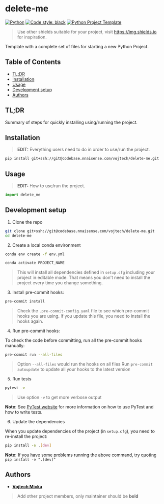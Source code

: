 # delete-me

[![Python](https://img.shields.io/badge/python-3.9-blue.svg)](https://www.python.org/)
[![Code style: black](https://img.shields.io/badge/code%20style-black-000000.svg)](https://github.com/psf/black)
[![Python Project Template](https://img.shields.io/badge/template-2.2.0-orange)
](https://codebase.nnaisense.com/templates/cookiecutter-python/tree/2.2.0)

> Use other shields suitable for your project, visit https://img.shields.io for
> inspiration.

Template with a complete set of files for starting a new Python Project.

## Table of Contents

* [TL;DR](#tldr)
* [Installation](#installation)
* [Usage](#usage)
* [Development setup](#development-setup)
* [Authors](#authors)

## TL;DR

Summary of steps for quickly installing using/running the project.

## Installation

> **EDIT:** Everything users need to do in order to use/run the project.

```bash
pip install git+ssh://git@codebase.nnaisense.com/vojtech/delete-me.git
```

## Usage

> **EDIT:** How to use/run the project.

```python
import delete_me
```

## Development setup

1. Clone the repo

```bash
git clone git+ssh://git@codebase.nnaisense.com/vojtech/delete-me.git
cd delete-me
```

2. Create a local conda environment

```bash
conda env create -f env.yml

conda activate PROJECT_NAME
```

> This will install all dependencies defined in `setup.cfg` including your
> project in editable mode. That means you don't need to install the project
> every time you change something.

3. Install pre-commit hooks:

```bash
pre-commit install
```
> Check the `.pre-commit-config.yaml` file to see which pre-commit hooks you are
> using. If you update this file, you need to install the hooks again.

4. Run pre-commit hooks:

To check the code before committing, run all the pre-commit hooks manually:

```bash
pre-commit run --all-files
```
> Option `--all-files` would run the hooks on all files
> Run `pre-commit autoupdate` to update all your hooks to the latest version

5. Run tests
```bash
pytest -v
```
> Use option `-v` to get more verbose output

**Note:** See [PyTest website](https://docs.pytest.org/en/stable/) for more information on how to use PyTest and how to write
tests.

6. Update the dependencies

When you update dependencies of the project (in `setup.cfg`), you need to re-install the project:

```bash
pip install -e .[dev]
```

**Note:** If you have some problems running the above command, try quoting `pip install -e ".[dev]"`

## Authors

- [**Vojtech Micka**](mailto:vojtech@nnaisense.com)

> Add other project members, only maintainer should be **bold**
